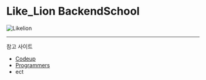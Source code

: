 # Like_Lion BackendSchool

![Likelion](https://user-images.githubusercontent.com/89567475/195085638-dc76cc73-495c-44ca-9348-554bfea27057.png)

---


참고 사이트

-   [Codeup](https://codeup.kr/index.php)
-   [Programmers](https://programmers.co.kr/?utm_source=google&utm_medium=cpc&utm_campaign=brand_prgms_pc&gclid=Cj0KCQjwhY-aBhCUARIsALNIC04MQuZvfBWs_xec_yBV8tveEvvh6KS16A_aZsja7ddr2VGoBqR1UNkaAjNsEALw_wcB)
-   ect

